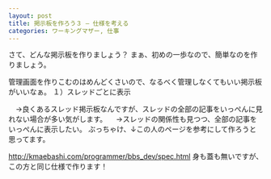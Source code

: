 ```yaml
---
layout: post
title: 掲示板を作ろう３ – 仕様を考える
categories: ワーキングマザー, 仕事
---
```


さて、どんな掲示板を作りましょう？
まぁ、初めの一歩なので、簡単なのを作りましょう。

管理画面を作りこむのはめんどくさいので、なるべく管理しなくてもいい掲示板がいいなぁ。
１）スレッドごとに表示

　→良くあるスレッド掲示板なんですが、スレッドの全部の記事をいっぺんに見れない場合が多い気がします。
　→スレッドの関係性も見つつ、全部の記事をいっぺんに表示したい。
ぶっちゃけ、↓この人のページを参考にして作ろうと思ってます。

<a href="http://kmaebashi.com/programmer/bbs_dev/spec.html" target="_blank">http://kmaebashi.com/programmer/bbs_dev/spec.html</a>
身も蓋も無いですが、この方と同じ仕様で作ります！

